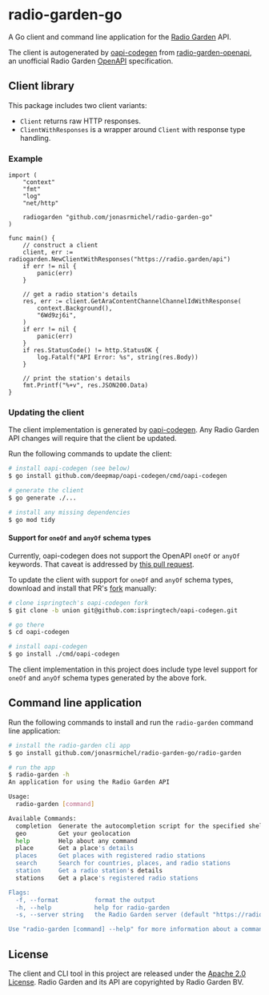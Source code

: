 # radio-garden-go

A Go client and command line application for the [Radio Garden](https://radio.garden/) API.

The client is autogenerated by [oapi-codegen] from [radio-garden-openapi], an unofficial Radio Garden [OpenAPI] specification.

## Client library

This package includes two client variants:
- `Client` returns raw HTTP responses.
- `ClientWithResponses` is a wrapper around `Client` with response type handling.

### Example

```golang
import (
	"context"
	"fmt"
	"log"
	"net/http"

	radiogarden "github.com/jonasrmichel/radio-garden-go"
)

func main() {
	// construct a client
	client, err := radiogarden.NewClientWithResponses("https://radio.garden/api")
	if err != nil {
		panic(err)
	}

	// get a radio station's details
	res, err := client.GetAraContentChannelChannelIdWithResponse(
		context.Background(),
		"6Wd9zj6i",
	)
	if err != nil {
		panic(err)
	}
	if res.StatusCode() != http.StatusOK {
		log.Fatalf("API Error: %s", string(res.Body))
	}

	// print the station's details
	fmt.Printf("%+v", res.JSON200.Data)
}
```

### Updating the client

The client implementation is generated by [oapi-codegen].
Any Radio Garden API changes will require that the client be updated.

Run the following commands to update the client:

```sh
# install oapi-codegen (see below)
$ go install github.com/deepmap/oapi-codegen/cmd/oapi-codegen

# generate the client
$ go generate ./...

# install any missing dependencies
$ go mod tidy
```

#### Support for `oneOf` and `anyOf` schema types

Currently, oapi-codegen does not support the OpenAPI `oneOf` or `anyOf` keywords.
That caveat is addressed by [this pull request](https://github.com/deepmap/oapi-codegen/pull/471).

To update the client with support for `oneOf` and `anyOf` schema types, download and install that PR's [fork](https://github.com/ispringtech/oapi-codegen/tree/union) manually:

```sh
# clone ispringtech's oapi-codegen fork
$ git clone -b union git@github.com:ispringtech/oapi-codegen.git

# go there
$ cd oapi-codegen

# install oapi-codegen
$ go install ./cmd/oapi-codegen
```

The client implementation in this project does include type level support for `oneOf` and `anyOf` schema types generated by the above fork.

## Command line application

Run the following commands to install and run the `radio-garden` command line application:

```sh
# install the radio-garden cli app
$ go install github.com/jonasrmichel/radio-garden-go/radio-garden

# run the app
$ radio-garden -h
An application for using the Radio Garden API

Usage:
  radio-garden [command]

Available Commands:
  completion  Generate the autocompletion script for the specified shell
  geo         Get your geolocation
  help        Help about any command
  place       Get a place's details
  places      Get places with registered radio stations
  search      Search for countries, places, and radio stations
  station     Get a radio station's details
  stations    Get a place's registered radio stations

Flags:
  -f, --format          format the output
  -h, --help            help for radio-garden
  -s, --server string   the Radio Garden server (default "https://radio.garden/api")

Use "radio-garden [command] --help" for more information about a command.
```

## License

The client and CLI tool in this project are released under the [Apache 2.0 License](https://www.apache.org/licenses/LICENSE-2.0).
Radio Garden and its API are copyrighted by Radio Garden BV.

[oapi-codegen]: https://github.com/deepmap/oapi-codegen
[radio-garden-openapi]: https://github.com/jonasrmichel/radio-garden-openapi
[OpenAPI]: https://www.openapis.org/